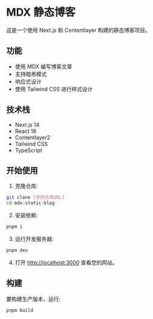 # MDX 静态博客

这是一个使用 Next.js 和 Contentlayer 构建的静态博客项目。

## 功能

- 使用 MDX 编写博客文章
- 支持暗黑模式
- 响应式设计
- 使用 Tailwind CSS 进行样式设计

## 技术栈

- Next.js 14
- React 18
- Contentlayer2
- Tailwind CSS
- TypeScript

## 开始使用

1. 克隆仓库:

```bash
git clone [你的仓库URL]
cd mdx-static-blog
```

2. 安装依赖:

```bash
pnpm i 
```

3. 运行开发服务器:

```bash
pnpm dev
```

4. 打开 [http://localhost:3000](http://localhost:3000) 查看您的网站。

## 构建

要构建生产版本，运行:

```bash
pnpm build
```